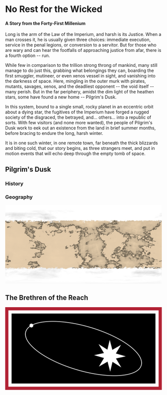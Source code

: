 # No Rest for the Wicked
#### A Story from the Forty-First Millenium

Long is the arm of the Law of the Imperium, and harsh is its Justice. When a man crosses it, he is usually given three choices: 
immediate execution, service in the penal legions, or conversion to a servitor. But for those who are wary and can hear the footfalls 
of approaching justice from afar, there is a fourth option -- run.

While few in comparison to the trillion strong throng of mankind, many still manage to do just this, grabbing what belongings they can, 
boarding the first smuggler, mutineer, or even xenos vessel in sight, and vanishing into the darkness of space. Here, mingling in the 
outer murk with pirates, mutants, savages, xenos, and the deadliest opponent -- the void itself -- many perish. But in the far periphery, 
amidst the dim light of the heathen stars, some have found a new home -- Pilgrim's Dusk.

In this system, bound to a single small, rocky planet in an eccentric orbit about a dying star, the fugitives of the Imperium have forged 
a rugged society of the disgraced, the betrayed, and... others... into a republic of sorts. With few visitors (and none more wanted), the 
people of Pilgrim's Dusk work to eek out an existence from the land in brief summer months, before bracing to endure the long, 
harsh winter.

It is in one such winter, in one remote town, far beneath the thick blizzards and biting cold, that our story begins, as three strangers
meet, and put in motion events that will echo deep through the empty tomb of space.

## Pilgrim's Dusk
### History


### Geography
![Pilgrim's Dusk](DuskMapAntique.gif)

## The Brethren of the Reach
![Flag of the Brethren of the Reach](Flag%20of%20the%20Brethren%20of%20the%20Reach.svg)
